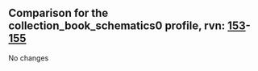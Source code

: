 ## Comparison for the collection_book_schematics0 profile, rvn: [153](https://github.com/PRO100KatYT/FortniteProfileRevisions/tree/main/profiles/collection_book_schematics0/153%20collection_book_schematics0.json)-[155](https://github.com/PRO100KatYT/FortniteProfileRevisions/tree/main/profiles/collection_book_schematics0/155%20collection_book_schematics0.json)

No changes
